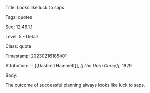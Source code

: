 Title:  Looks like luck to saps

Tags:   quotes

Seq:    12.46.1.1

Level:  5 - Detail

Class:  quote

Timestamp: 20230216185401

Attribution: -- [[Dashiell Hammett]], *[[The Dain Curse]]*, 1929

Body:

The outcome of successful planning always looks like luck to saps.


